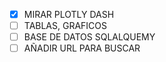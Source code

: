 - [X] MIRAR PLOTLY DASH
- [ ] TABLAS, GRAFICOS
- [ ] BASE DE DATOS SQLALQUEMY
- [ ] AÑADIR URL PARA BUSCAR